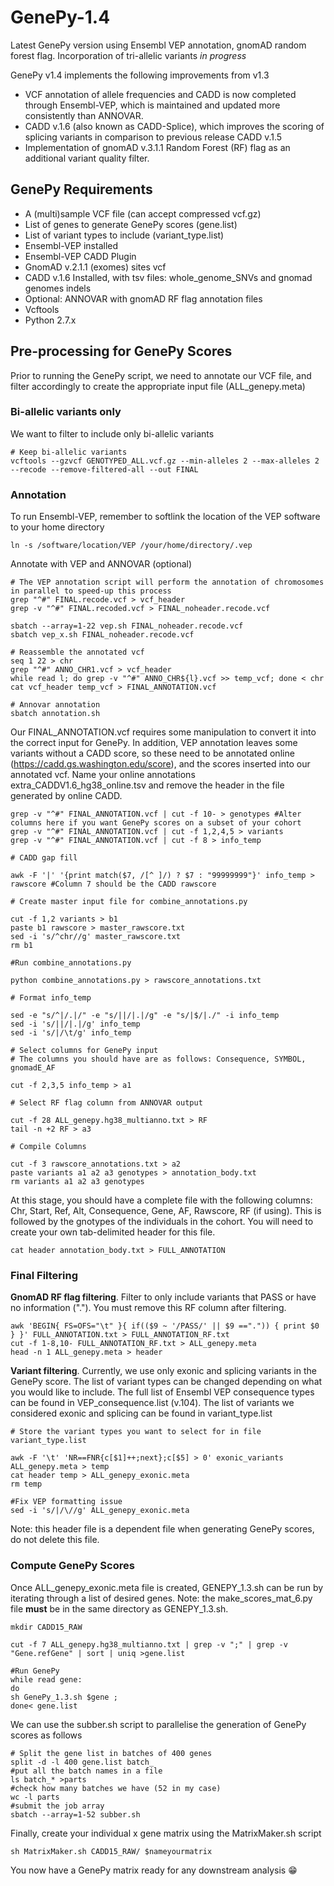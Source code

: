 # GenePy-1.4
Latest GenePy version using Ensembl VEP annotation, gnomAD random forest flag. Incorporation of tri-allelic variants *in progress*

GenePy v1.4 implements the following improvements from v1.3
* VCF annotation of allele frequencies and CADD is now completed through Ensembl-VEP, which is maintained and updated more consistently than ANNOVAR.
* CADD v.1.6 (also known as CADD-Splice), which improves the scoring of splicing variants in comparison to previous release CADD v.1.5
* Implementation of gnomAD v.3.1.1 Random Forest (RF) flag as an additional variant quality filter.

## GenePy Requirements
* A (multi)sample VCF file (can accept compressed vcf.gz)
* List of genes to generate GenePy scores (gene.list)
* List of variant types to include (variant_type.list)
* Ensembl-VEP installed
* Ensembl-VEP CADD Plugin
* GnomAD v.2.1.1 (exomes) sites vcf
* CADD v.1.6 Installed, with tsv files: whole_genome_SNVs and gnomad genomes indels
* Optional: ANNOVAR with gnomAD RF flag annotation files
* Vcftools
* Python 2.7.x

## Pre-processing for GenePy Scores

Prior to running the GenePy script, we need to annotate our VCF file, and filter accordingly to create the appropriate input file (ALL_genepy.meta)

### Bi-allelic variants only

We want to filter to include only bi-allelic variants

```
# Keep bi-allelic variants
vcftools --gzvcf GENOTYPED_ALL.vcf.gz --min-alleles 2 --max-alleles 2 --recode --remove-filtered-all --out FINAL
```
### Annotation

To run Ensembl-VEP, remember to softlink the location of the VEP software to your home directory

```
ln -s /software/location/VEP /your/home/directory/.vep
```
Annotate with VEP and ANNOVAR (optional)

```
# The VEP annotation script will perform the annotation of chromosomes in parallel to speed-up this process 
grep "^#" FINAL.recode.vcf > vcf_header
grep -v "^#" FINAL.recoded.vcf > FINAL_noheader.recode.vcf

sbatch --array=1-22 vep.sh FINAL_noheader.recode.vcf
sbatch vep_x.sh FINAL_noheader.recode.vcf

# Reassemble the annotated vcf
seq 1 22 > chr
grep "^#" ANNO_CHR1.vcf > vcf_header
while read l; do grep -v "^#" ANNO_CHR${l}.vcf >> temp_vcf; done < chr
cat vcf_header temp_vcf > FINAL_ANNOTATION.vcf

# Annovar annotation
sbatch annotation.sh
```
Our FINAL_ANNOTATION.vcf requires some manipulation to convert it into the correct input for GenePy. In addition, VEP annotation leaves some variants without a CADD score, so these need to be annotated online (https://cadd.gs.washington.edu/score), and the scores inserted into our annotated vcf. Name your online annotations extra_CADDV1.6_hg38_online.tsv and remove the header in the file generated by online CADD.

```
grep -v "^#" FINAL_ANNOTATION.vcf | cut -f 10- > genotypes #Alter columns here if you want GenePy scores on a subset of your cohort
grep -v "^#" FINAL_ANNOTATION.vcf | cut -f 1,2,4,5 > variants
grep -v "^#" FINAL_ANNOTATION.vcf | cut -f 8 > info_temp

# CADD gap fill

awk -F '|' '{print match($7, /[^ ]/) ? $7 : "99999999"}' info_temp > rawscore #Column 7 should be the CADD rawscore

# Create master input file for combine_annotations.py

cut -f 1,2 variants > b1
paste b1 rawscore > master_rawscore.txt
sed -i 's/^chr//g' master_rawscore.txt
rm b1

#Run combine_annotations.py

python combine_annotations.py > rawscore_annotations.txt

# Format info_temp

sed -e "s/^|/.|/" -e "s/||/|.|/g" -e "s/|$/|./" -i info_temp
sed -i 's/||/|.|/g' info_temp
sed -i 's/|/\t/g' info_temp

# Select columns for GenePy input
# The columns you should have are as follows: Consequence, SYMBOL, gnomadE_AF

cut -f 2,3,5 info_temp > a1

# Select RF flag column from ANNOVAR output

cut -f 28 ALL_genepy.hg38_multianno.txt > RF
tail -n +2 RF > a3

# Compile Columns

cut -f 3 rawscore_annotations.txt > a2
paste variants a1 a2 a3 genotypes > annotation_body.txt
rm variants a1 a2 a3 genotypes
```
At this stage, you should have a complete file with the following columns: Chr, Start, Ref, Alt, Consequence, Gene, AF, Rawscore, RF (if using). This is followed by the gnotypes of the individuals in the cohort. You will need to create your own tab-delimited header for this file.

```
cat header annotation_body.txt > FULL_ANNOTATION
```
### Final Filtering

__GnomAD RF flag filtering__. Filter to only include variants that PASS or have no information ("."). You must remove this RF column after filtering.

```
awk 'BEGIN{ FS=OFS="\t" }{ if(($9 ~ '/PASS/' || $9 ==".")) { print $0 } }' FULL_ANNOTATION.txt > FULL_ANNOTATION_RF.txt
cut -f 1-8,10- FULL_ANNOTATION_RF.txt > ALL_genepy.meta
head -n 1 ALL_genepy.meta > header
```

__Variant filtering__. Currently, we use only exonic and splicing variants in the GenePy score. The list of variant types can be changed depending on what you would like to include. The full list of Ensembl VEP consequence types can be found in VEP_consequence.list (v.104). The list of variants we considered exonic and splicing can be found in variant_type.list

```
# Store the variant types you want to select for in file variant_type.list

awk -F '\t' 'NR==FNR{c[$1]++;next};c[$5] > 0' exonic_variants ALL_genepy.meta > temp
cat header temp > ALL_genepy_exonic.meta
rm temp

#Fix VEP formatting issue
sed -i 's/|/\//g' ALL_genepy_exonic.meta
```
Note: this header file is a dependent file when generating GenePy scores, do not delete this file.

### Compute GenePy Scores

Once ALL_genepy_exonic.meta file is created, GENEPY_1.3.sh can be run by iterating through a list of desired genes. Note: the make_scores_mat_6.py file __must__ be in the same directory as GENEPY_1.3.sh.

```
mkdir CADD15_RAW

cut -f 7 ALL_genepy.hg38_multianno.txt | grep -v ";" | grep -v "Gene.refGene" | sort | uniq >gene.list

#Run GenePy
while read gene:
do
sh GenePy_1.3.sh $gene ;
done< gene.list
```

We can use the subber.sh script to parallelise the generation of GenePy scores as follows
```
# Split the gene list in batches of 400 genes
split -d -l 400 gene.list batch_
#put all the batch names in a file
ls batch_* >parts
#check how many batches we have (52 in my case)
wc -l parts
#submit the job array
sbatch --array=1-52 subber.sh
```
Finally, create your individual x gene matrix using the MatrixMaker.sh script
```
sh MatrixMaker.sh CADD15_RAW/ $nameyourmatrix
```

You now have a GenePy matrix ready for any downstream analysis :grin:
